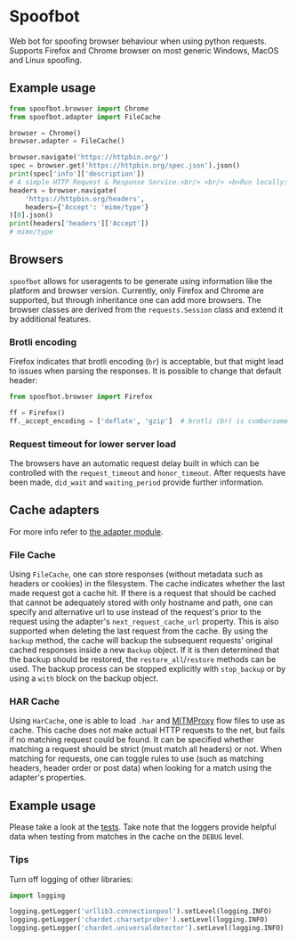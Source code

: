 # Spoofbot
Web bot for spoofing browser behaviour when using python requests.
Supports Firefox and Chrome browser on most generic Windows, MacOS and Linux spoofing.

## Example usage
```py
from spoofbot.browser import Chrome
from spoofbot.adapter import FileCache

browser = Chrome()
browser.adapter = FileCache()

browser.navigate('https://httpbin.org/')
spec = browser.get('https://httpbin.org/spec.json').json()
print(spec['info']['description'])
# A simple HTTP Request & Response Service.<br/> <br/> <b>Run locally: </b> <code>$ docker run -p 80:80 kennethreitz/httpbin</code>
headers = browser.navigate(
    'https://httpbin.org/headers',
    headers={'Accept': 'mime/type'}
)[0].json()
print(headers['headers']['Accept'])
# mime/type
```

## Browsers

`spoofbot` allows for useragents to be generate using information like the platform and browser version. Currently, only Firefox and Chrome are supported, but through inheritance one can add more browsers. The browser classes are derived from the `requests.Session` class and extend it by additional features.

### Brotli encoding

Firefox indicates that brotli encoding (`br`) is acceptable, but that might lead to issues when parsing the responses. It is possible to change that default header:

```py
from spoofbot.browser import Firefox

ff = Firefox()
ff._accept_encoding = ['deflate', 'gzip']  # brotli (br) is cumbersome
``` 

### Request timeout for lower server load

The browsers have an automatic request delay built in which can be controlled with the `request_timeout` and `honor_timeout`. After requests have been made, `did_wait` and `waiting_period` provide further information.

## Cache adapters

For more info refer to [the adapter module](src/spoofbot/adapter).

### File Cache

Using `FileCache`, one can store responses (without metadata such as headers or cookies) in the filesystem. The cache indicates whether the last made request got a cache hit. If there is a request that should be cached that cannot be adequately stored with only hostname and path, one can specify and alternative url to use instead of the request's prior to the request using the adapter's `next_request_cache_url`
property. This is also supported when deleting the last request from the cache. By using the `backup` method, the cache will backup the subsequent requests' original cached responses inside a new `Backup` object. If it is then determined that the backup should be restored, the `restore_all`/`restore` methods can be used. The backup process can be stopped explicitly with `stop_backup` or by using a `with` block on the
backup object.

### HAR Cache

Using `HarCache`, one is able to load `.har` and [MITMProxy](https://mitmproxy.org/)
flow files to use as cache. This cache does not make actual HTTP requests to the net,
but fails if no matching request could be found. It can be specified whether matching a
request should be strict (must match all headers) or not. When matching for requests,
one can toggle rules to use (such as matching headers, header order or post data) when
looking for a match using the adapter's properties.

## Example usage

Please take a look at the [tests](tests). Take note that the loggers provide helpful data when testing from matches in the cache on the `DEBUG` level.

### Tips

Turn off logging of other libraries:

```py
import logging

logging.getLogger('urllib3.connectionpool').setLevel(logging.INFO)
logging.getLogger('chardet.charsetprober').setLevel(logging.INFO)
logging.getLogger('chardet.universaldetector').setLevel(logging.INFO)
```